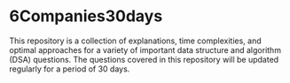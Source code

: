 # 6Companies30days
This repository is a collection of explanations, time complexities, and optimal approaches for a variety of important data structure and algorithm (DSA) questions. The questions covered in this repository will be updated regularly for a period of 30 days.
